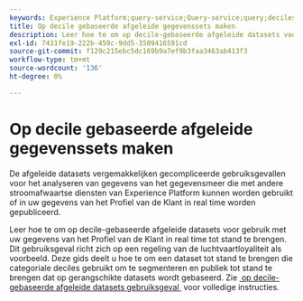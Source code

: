 ```yaml
---
keywords: Experience Platform;query-service;Query-service;query;deciles;afgeleide gegevenssets;
title: Op decile gebaseerde afgeleide gegevenssets maken
description: Leer hoe te om op decile-gebaseerde afgeleide datasets voor gebruik met uw gegevens van het Profiel van de Klant in real time tot stand te brengen die op een regeling van de luchtvaartloyaliteit als voorbeeldscenario worden gebaseerd.
exl-id: 7431fe19-222b-459c-9dd5-3509416591cd
source-git-commit: f129c215ebc5dc169b9a7ef9b3faa3463ab413f3
workflow-type: tm+mt
source-wordcount: '136'
ht-degree: 0%

---
```


# Op decile gebaseerde afgeleide gegevenssets maken

De afgeleide datasets vergemakkelijken gecompliceerde gebruiksgevallen voor het analyseren van gegevens van het gegevensmeer die met andere stroomafwaartse diensten van Experience Platform kunnen worden gebruikt of in uw gegevens van het Profiel van de Klant in real time worden gepubliceerd.

Leer hoe te om op decile-gebaseerde afgeleide datasets voor gebruik met uw gegevens van het Profiel van de Klant in real time tot stand te brengen. Dit gebruiksgeval richt zich op een regeling van de luchtvaartloyaliteit als voorbeeld. Deze gids deelt u hoe te om een dataset tot stand te brengen die categoriale deciles gebruikt om te segmenteren en publiek tot stand te brengen dat op gerangschikte datasets wordt gebaseerd. Zie [&#x200B; op decile-gebaseerde afgeleide datasets gebruiksgeval &#x200B;](../../use-cases/deciles-use-case.md) voor volledige instructies.
